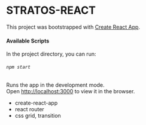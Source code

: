 # STRATOS-REACT


This project was bootstrapped with [Create React App](https://github.com/facebook/create-react-app).

#### Available Scripts

In the project directory, you can run:

###### `npm start`

Runs the app in the development mode.<br>
Open [http://localhost:3000](http://localhost:3000) to view it in the browser.


- create-react-app
- react router
- css grid, transition
